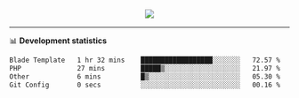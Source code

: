 <h3 align="center">
  <a href="https://github.com/hwalker928">
      <img src="https://github-profile-trophy.vercel.app/?username=hwalker928&no-bg=true&no-frame=true">
  </a>
</h3>


<hr>

📊 **Development statistics**

<!--START_SECTION:waka-->

```txt
Blade Template   1 hr 32 mins    ██████████████████░░░░░░░   72.57 %
PHP              27 mins         █████▒░░░░░░░░░░░░░░░░░░░   21.97 %
Other            6 mins          █▒░░░░░░░░░░░░░░░░░░░░░░░   05.30 %
Git Config       0 secs          ░░░░░░░░░░░░░░░░░░░░░░░░░   00.16 %
```

<!--END_SECTION:waka-->
